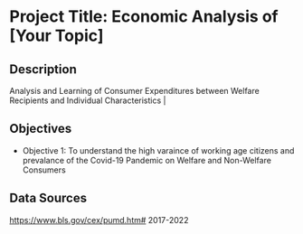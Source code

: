 # Project Title: Economic Analysis of [Your Topic]

## Description
Analysis and Learning of Consumer Expenditures between Welfare Recipients and Individual Characteristics |

## Objectives
- Objective 1: To understand the high varaince of working age citizens and prevalance of the Covid-19 Pandemic on Welfare and Non-Welfare Consumers

## Data Sources
https://www.bls.gov/cex/pumd.htm#
2017-2022
